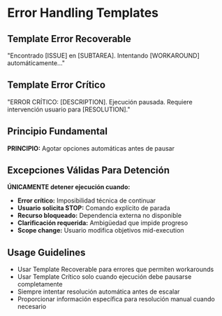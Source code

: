 # Error Handling Templates

## Template Error Recoverable
"Encontrado [ISSUE] en [SUBTAREA]. Intentando [WORKAROUND] automáticamente..."

## Template Error Crítico  
"ERROR CRÍTICO: [DESCRIPTION]. Ejecución pausada. Requiere intervención usuario para [RESOLUTION]."

## Principio Fundamental
**PRINCIPIO:** Agotar opciones automáticas antes de pausar

## Excepciones Válidas Para Detención
**ÚNICAMENTE detener ejecución cuando:**
- **Error crítico:** Imposibilidad técnica de continuar
- **Usuario solicita STOP:** Comando explícito de parada
- **Recurso bloqueado:** Dependencia externa no disponible
- **Clarificación requerida:** Ambigüedad que impide progreso
- **Scope change:** Usuario modifica objetivos mid-execution

## Usage Guidelines
- Usar Template Recoverable para errores que permiten workarounds
- Usar Template Crítico solo cuando ejecución debe pausarse completamente
- Siempre intentar resolución automática antes de escalar
- Proporcionar información específica para resolución manual cuando necesario